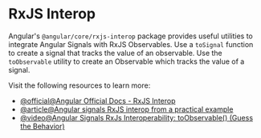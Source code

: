 # RxJS Interop

Angular's `@angular/core/rxjs-interop` package provides useful utilities to integrate Angular Signals with RxJS Observables. Use a `toSignal` function to create a signal that tracks the value of an observable. Use the `toObservable` utility to create an Observable which tracks the value of a signal.

Visit the following resources to learn more:

- [@official@Angular Official Docs - RxJS Interop](https://angular.dev/guide/signals/rxjs-interop)
- [@article@Angular signals RxJS interop from a practical example](https://angular.love/en/angular-signals-rxjs-interop-from-a-practical-example)
- [@video@Angular Signals RxJs Interoperability: toObservable() (Guess the Behavior)](https://www.youtube.com/watch?v=cam39UyVbpI)